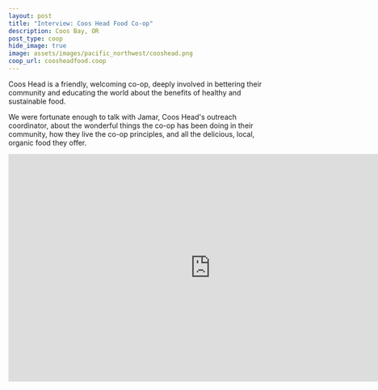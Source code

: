 ```yaml
---
layout: post
title: "Interview: Coos Head Food Co-op"
description: Coos Bay, OR
post_type: coop
hide_image: true
image: assets/images/pacific_northwest/cooshead.png
coop_url: coosheadfood.coop
---
```


Coos Head is a friendly, welcoming co-op, deeply involved in bettering their community and educating the world about the benefits of healthy and sustainable food.

We were fortunate enough to talk with Jamar, Coos Head's outreach coordinator, about the wonderful things the co-op has been doing in their community, how they live the co-op principles, and all the delicious, local, organic food they offer.

<div class="iframe-wrapper">
<iframe width="800" height="450" src="https://www.youtube.com/embed/zYu_13OWbU8" title="YouTube video player" frameborder="0" allow="accelerometer; autoplay; clipboard-write; encrypted-media; gyroscope; picture-in-picture" allowfullscreen></iframe>
</div>